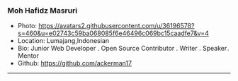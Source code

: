 ### Moh Hafidz Masruri
- Photo: https://avatars2.githubusercontent.com/u/36196578?s=460&u=e02743c59ba068085f6e46496c069bc15caadfe7&v=4
- Location: Lumajang,Indonesian
- Bio: Junior Web Developer . Open Source Contributor . Writer . Speaker . Mentor
- Github: https://github.com/ackerman17
***
